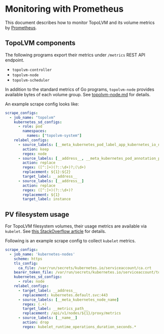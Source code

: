 Monitoring with Prometheus
==========================

This document describes how to monitor TopoLVM and its volume metrics by [Prometheus](https://prometheus.io/).

## TopoLVM components

The following programs export their metrics under `/metrics` REST API endpoint.

- `topolvm-controller`
- `topolvm-node`
- `topolvm-scheduler`

In addition to the standard metrics of Go programs, `topolvm-node` provides available bytes of each volume group.
See [topolvm-node.md](https://github.com/topolvm/topolvm/blob/master/docs/topolvm-node.md#prometheus-metrics) for details.

An example scrape config looks like:

```yaml
scrape_configs:
  - job_name: "topolvm"
    kubernetes_sd_configs:
      - role: pod
        namespaces:
          names: ["topolvm-system"]
    relabel_configs:
      - source_labels: [__meta_kubernetes_pod_label_app_kubernetes_io_name]
        action: keep
        regex: node
      - source_labels: [__address__, __meta_kubernetes_pod_annotation_prometheus_io_port]
        action: replace
        regex: ([^:]+)(?::\d+)?;(\d+)
        replacement: ${1}:${2}
        target_label: __address__
      - source_labels: [__address__]
        action: replace
        regex: ([^:]+)(?::\d+)?
        replacement: ${1}
        target_label: instance
```

## PV filesystem usage

For TopoLVM filesystem volumes, their usage metrics are available via `kubelet`.
See [this StackOverflow article](https://stackoverflow.com/a/47117776/1493661) for details.

Following is an example scrape config to collect `kubelet` metrics.

```yaml
scrape_configs:
  - job_name: 'kubernetes-nodes'
    scheme: https
    tls_config:
      ca_file: /var/run/secrets/kubernetes.io/serviceaccount/ca.crt
    bearer_token_file: /var/run/secrets/kubernetes.io/serviceaccount/token
    kubernetes_sd_configs:
      - role: node
    relabel_configs:
      - target_label: __address__
        replacement: kubernetes.default.svc:443
      - source_labels: [__meta_kubernetes_node_name]
        regex: (.+)
        target_label: __metrics_path__
        replacement: /api/v1/nodes/${1}/proxy/metrics
      - source_labels: [__name__]
        action: drop
        regex: kubelet_runtime_operations_duration_seconds.*
```
